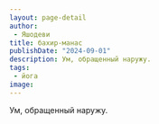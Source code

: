 ```yaml
---
layout: page-detail
author:
 - Яшодеви
title: бахир-манас
publishDate: "2024-09-01"
description: Ум, обращенный наружу.
tags:
 - йога
image: 
---
```


Ум, обращенный наружу.

